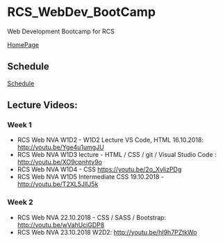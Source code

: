 # RCS_WebDev_BootCamp
Web Development Bootcamp for RCS

[HomePage](https://valrcs.github.io/RCS_WebDev_BootCamp/)

## Schedule

[Schedule](https://github.com/ValRCS/RCS_WebDev_BootCamp/blob/master/NVA_MACIBU%20PLANS.pdf)

## Lecture Videos:

### Week 1

* RCS Web NVA W1D2 - W1D2 Lecture VS Code, HTML 16.10.2018: http://youtu.be/Yge4u1umgJU
* RCS Web NVA W1D3 lecture - HTML / CSS / git / Visual Studio Code : http://youtu.be/XO9cpnhtv9o
* RCS Web NVA W1D4 - CSS https://youtu.be/2o_XvlizPDg
* RCS Web NVA W1D5 Intermediate CSS 19.10.2018 - http://youtu.be/T2XL5JlIJ5k

### Week 2

* RCS Web NVA 22.10.2018 - CSS / SASS / Bootstrap: http://youtu.be/wVahUciGDP8
* RCS Web NVA 23.10.2018 W2D2: http://youtu.be/hI9h7PZtkWo
